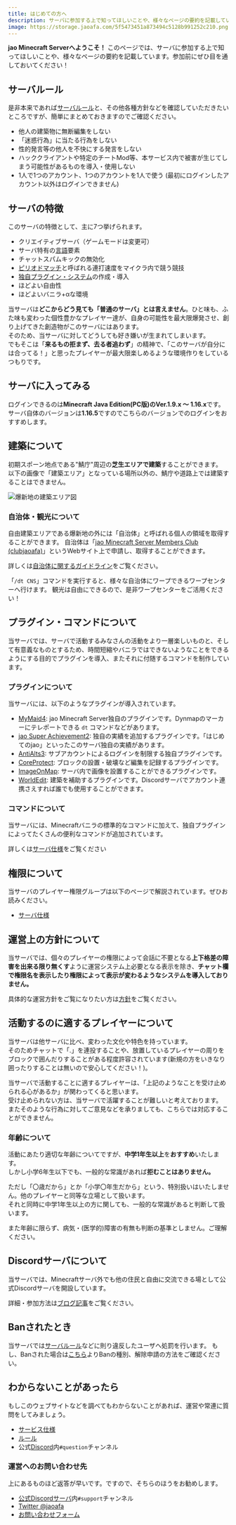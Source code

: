 ```yaml
---
title: はじめての方へ
description: サーバに参加する上で知ってほしいことや、様々なページの要約を記載しています。
image: https://storage.jaoafa.com/5f5473451a873494c5128b991252c210.png
---
```


**jao Minecraft Serverへようこそ！** このページでは、サーバに参加する上で知ってほしいことや、様々なページの要約を記載しています。参加前にぜひ目を通しておいてください！

## サーバルール

是非本来であれば[サーバルール](/server/rules)と、その他各種方針などを確認していただきたいところですが、簡単にまとめておきますのでご確認ください。

- 他人の建築物に無断編集をしない
- 「迷惑行為」に当たる行為をしない
- 性的発言等の他人を不快にする発言をしない
- ハッククライアントや特定のチートMod等、本サービス内で被害が生じてしまう可能性があるものを導入・使用しない
- 1人で1つのアカウント、1つのアカウントを1人で使う (最初にログインしたアカウント以外はログインできません)

## サーバの特徴

このサーバの特徴として、主に7つ挙げられます。

- クリエイティブサーバ（ゲームモードは変更可）
- サーバ特有の[言語](http://wiki.jaoafa.com/用語)要素
- チャットスパムキックの無効化
- [ピリオドマッチ](https://wiki.jaoafa.com/ピリオドマッチ)と呼ばれる連打速度をマイクラ内で競う競技
- [独自プラグイン・システム](https://github.com/jaoafa)の作成・導入
- ほどよい自由性
- ほどよいバニラ+αな環境

当サーバは**どこからどう見ても「普通のサーバ」とは言えません**。ひと味も、ふた味も変わった個性豊かなプレイヤー達が、自身の可能性を最大限爆発させ、創り上げてきた創造物がこのサーバにはあります。  
そのため、当サーバに対してどうしても好き嫌いが生まれてしまいます。  
でもそこは「**来るもの拒まず、去る者追わず**」の精神で、「このサーバが自分には合ってる！」と思ったプレイヤーが最大限楽しめるような環境作りをしているつもりです。

## サーバに入ってみる

ログインできるのは**Minecraft Java Edition(PC版)**の**Ver.1.9.x ～ 1.16.x**です。  
サーバ自体のバージョンは**1.16.5**ですのでこちらのバージョンでのログインをおすすめします。

## 建築について

初期スポーン地点である"鯖庁"周辺の**芝生エリアで建築**することができます。
以下の画像で「建築エリア」となっている場所以外の、鯖庁や道路上では建築することはできません。

![爆新地の建築エリア図](https://storage.jaoafa.com/63c8bfe2e680ffcb39cc5041ffc27951.png)

### 自治体・観光について

自由建築エリアである爆新地の外には「自治体」と呼ばれる個人の領域を取得することができます。
自治体は「[jao Minecraft Server Members Club (clubjaoafa)](https://club.jaoafa.com)」というWebサイト上で申請し、取得することができます。

詳しくは[自治体に関するガイドライン](/server/guidelines/cities)をご覧ください。

「`/dt CNS`」コマンドを実行すると、様々な自治体にワープできるワープセンターへ行けます。
観光は自由にできるので、是非ワープセンターをご活用ください！

## プラグイン・コマンドについて

当サーバでは、サーバで活動するみなさんの活動をより一層楽しいものと、そして有意義なものとするため、時間短縮やバニラではできないようなことをできるようにする目的でプラグインを導入、またそれに付随するコマンドを制作しています。

### プラグインについて

当サーバには、以下のようなプラグインが導入されています。

- [MyMaid4](https://github.com/jaoafa/MyMaid4): jao Minecraft Server独自のプラグインです。Dynmapのマーカーにテレポートできる `dt` コマンドなどがあります。
- [jao Super Achievement2](https://github.com/jaoafa/jao-Super-Achievement2): 独自の実績を追加するプラグインです。「はじめてのjao」といったこのサーバ独自の実績があります。
- [AntiAlts3](https://github.com/jaoafa/AntiAlts3): サブアカウントによるログインを制限する独自プラグインです。
- [CoreProtect](https://www.spigotmc.org/resources/coreprotect.8631/): ブロックの設置・破壊など編集を記録するプラグインです。
- [ImageOnMap](https://dev.bukkit.org/projects/imageonmap): サーバ内で画像を設置することができるプラグインです。
- [WorldEdit](https://dev.bukkit.org/projects/worldedit): 建築を補助するプラグインです。Discordサーバでアカウント連携さえすれば誰でも使用することができます。

### コマンドについて

当サーバには、Minecraftバニラの標準的なコマンドに加えて、独自プラグインによってたくさんの便利なコマンドが追加されています。

詳しくは[サーバ仕様](/server/specifications#コマンドについて)をご覧ください

## 権限について

当サーバのプレイヤー権限グループは以下のページで解説されています。ぜひお読みください。

- [サーバ仕様](/server/specifications#権限グループについて)

## 運営上の方針について

当サーバでは、個々のプレイヤーの権限によって会話に不要となる**上下格差の障害を出来る限り無くす**ように運営システム上必要となる表示を除き、**チャット欄で権限名を表示したり権限によって表示が変わるようなシステムを導入しておりません。**

具体的な運営方針をご覧になりたい方は[方針](/server/policies)をご覧ください。

## 活動するのに適するプレイヤーについて

当サーバは他サーバに比べ、変わった文化や特色を持っています。  
そのためチャットで「.」を連投することや、放置しているプレイヤーの周りをブロックで囲んだりすることがある程度許容されています(新規の方をいきなり囲ったりすることは無いので安心してください！)。

当サーバで活動することに適するプレイヤーは、「上記のようなことを受け止められる心があるか」が関わってくると思います。  
受け止められない方は、当サーバで活躍することが難しいと考えております。  
またそのような行為に対してご意見などを承りましても、こちらでは対応することができません。

### 年齢について

活動にあたり適切な年齢についてですが、**中学1年生以上**を**おすすめ**いたします。  
しかし小学6年生以下でも、一般的な常識があれば**拒むことはありません。**

ただし「〇歳だから」とか「小学〇年生だから」という、特別扱いはいたしません。他のプレイヤーと同等な立場として扱います。  
それと同時に中学1年生以上の方に関しても、一般的な常識があると判断して扱います。

また年齢に限らず、病気・(医学的)障害の有無も判断の基準としません。ご理解ください。

## Discordサーバについて

当サーバでは、Minecraftサーバ外でも他の住民と自由に交流できる場として公式Discordサーバを開設しています。

詳細・参加方法は[ブログ記事](/blog/join-discord)をご覧ください。

## Banされたとき

当サーバでは[サーバルール](/server/rules)などに則り違反したユーザへ処罰を行います。
もし、Banされた場合は[こちら](/server/policies/bans)よりBanの種別、解除申請の方法をご確認ください。

## わからないことがあったら

もしこのウェブサイトなどを調べてもわからないことがあれば、運営や常連に質問をしてみましょう。

- [サービス仕様](/server/specifications)
- [ルール](/server/rules)
- 公式[Discord](/blog/join-discord)内`#question`チャンネル

### 運営へのお問い合わせ先

上にあるものほど返答が早いです。ですので、そちらのほうをお勧めします。

- [公式Discordサーバ](/blog/join-discord)内`#support`チャンネル
- [Twitter @jaoafa](https://twitter.com/jaoafa)
- [お問い合わせフォーム](https://forms.gle/Rpj1ZV76p2NsdWMK6)
